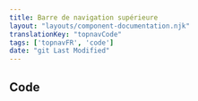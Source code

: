 ```yaml
---
title: Barre de navigation supérieure
layout: "layouts/component-documentation.njk"
translationKey: "topnavCode"
tags: ['topnavFR', 'code']
date: "git Last Modified"
---
```


## Code
